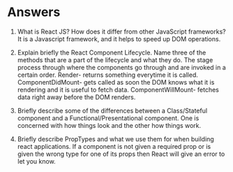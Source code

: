# Answers

1. What is React JS? How does it differ from other JavaScript frameworks? 
    It is a Javascript framework, and it helps to speed up DOM operations.


2. Explain briefly the React Component Lifecycle. Name three of the methods that are a part of the lifecycle and what they do.
    The stage process through where the components go through and are invoked in a certain order.
    Render- returns something everytime it is called.
    ComponentDidMount- gets called as soon the DOM knows what it is rendering and it is useful to fetch data.
    ComponentWillMount- fetches data right away before the DOM renders.

3. Briefly describe some of the differences between a Class/Stateful component and a Functional/Presentational component.
    One is concerned with how things look and the other how things work.

4. Briefly describe PropTypes and what we use them for when building react applications.
    If a component is not given a required prop or is given the wrong type for one of its props then React will give an error to let you know.